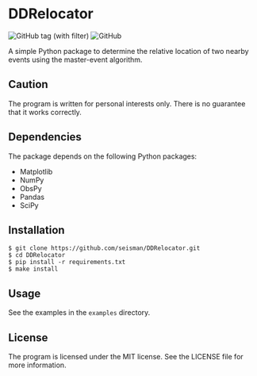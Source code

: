 # DDRelocator

![GitHub tag (with filter)](https://img.shields.io/github/v/tag/seisman/DDRelocator)
![GitHub](https://img.shields.io/github/license/seisman/DDRelocator)

A simple Python package to determine the relative location of two nearby events using
the master-event algorithm.

## Caution

The program is written for personal interests only. There is no guarantee that it works
correctly.

## Dependencies

The package depends on the following Python packages:

- Matplotlib
- NumPy
- ObsPy
- Pandas
- SciPy

## Installation

```
$ git clone https://github.com/seisman/DDRelocator.git
$ cd DDRelocator
$ pip install -r requirements.txt
$ make install
```

## Usage

See the examples in the `examples` directory.

## License

The program is licensed under the MIT license. See the LICENSE file for more information.
